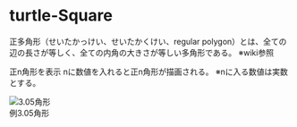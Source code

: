 # turtle-Square
正多角形（せいたかっけい、せいたかくけい、regular polygon）とは、全ての辺の長さが等しく、全ての内角の大きさが等しい多角形である。
※wiki参照


正n角形を表示
nに数値を入れると正n角形が描画される。 ※nに入る数値は実数とする。



![3.05角形](https://github.com/TaiShow0121/turtle-Square/assets/148000013/53a1dc79-91a0-4ab4-9539-7b2e6266443e)  
      例3.05角形
